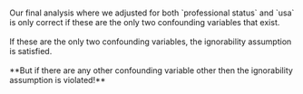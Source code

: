 <br>
<br>
<br>
<br>
Our final analysis where we adjusted for both `professional status` and `usa` is only correct if these are the only two confounding variables that exist. 
<br>
<br>
If these are the only two confounding variables, the ignorability assumption is satisfied.
<br>
<br>
**But if there are any other confounding variable other then the ignorability assumption is violated!**
<br>
<br>
<br>
<br>
<br>
<br>
<br>
<br>
